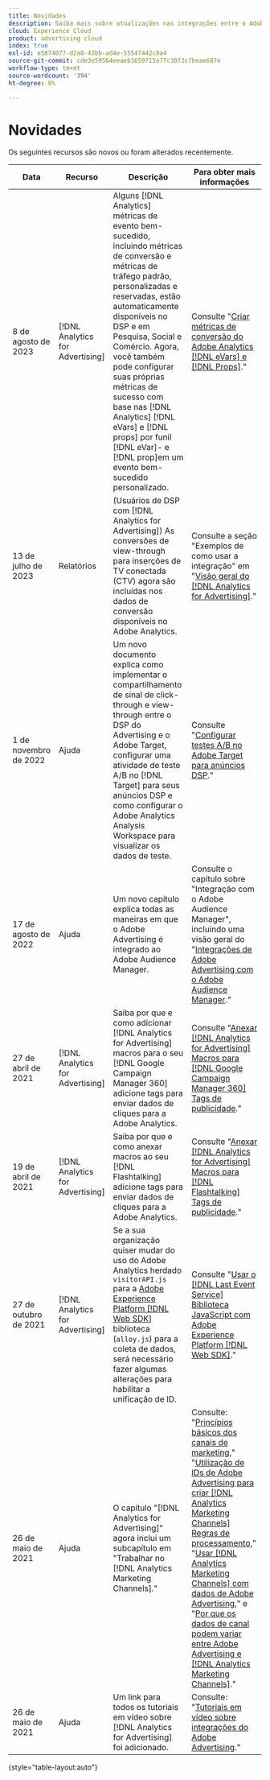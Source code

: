 ```yaml
---
title: Novidades
description: Saiba mais sobre atualizações nas integrações entre o Adobe Advertising e outros produtos e serviços na Adobe Experience Cloud.
cloud: Experience Cloud
product: advertising cloud
index: true
exl-id: e5874077-d2a8-43bb-ad4e-55547442c8a4
source-git-commit: cde3e59564eeaeb1659715e77c30f2c7beae687e
workflow-type: tm+mt
source-wordcount: '394'
ht-degree: 0%

---
```


# Novidades

Os seguintes recursos são novos ou foram alterados recentemente.

| Data | Recurso | Descrição | Para obter mais informações |
| ---- | ------- | ----------- | -------------------- |
| 8 de agosto de 2023 | [!DNL Analytics for Advertising] | Alguns [!DNL Analytics] métricas de evento bem-sucedido, incluindo métricas de conversão e métricas de tráfego padrão, personalizadas e reservadas, estão automaticamente disponíveis no DSP e em Pesquisa, Social e Comércio. Agora, você também pode configurar suas próprias métricas de sucesso com base nas [!DNL Analytics] [!DNL eVars] e [!DNL props] por funil [!DNL eVar]- e [!DNL prop]em um evento bem-sucedido personalizado. | Consulte &quot;[Criar métricas de conversão do Adobe Analytics [!DNL eVars] e [!DNL Props]](/help/integrations/analytics/conversion-metrics-from-evars.md).&quot; |
| 13 de julho de 2023 | Relatórios | (Usuários de DSP com [!DNL Analytics for Advertising]) As conversões de view-through para inserções de TV conectada (CTV) agora são incluídas nos dados de conversão disponíveis no Adobe Analytics. | Consulte a seção &quot;Exemplos de como usar a integração&quot; em &quot;[Visão geral do [!DNL Analytics for Advertising]](/help/integrations/analytics/overview.md#integration-examples).&quot; |
| 1 de novembro de 2022 | Ajuda | Um novo documento explica como implementar o compartilhamento de sinal de click-through e view-through entre o DSP do Advertising e o Adobe Target, configurar uma atividade de teste A/B no [!DNL Target] para seus anúncios DSP e como configurar o Adobe Analytics Analysis Workspace para visualizar os dados de teste. | Consulte &quot;[Configurar testes A/B no Adobe Target para anúncios DSP](/help/integrations/target/ab-tests-dsp.md).&quot; |
| 17 de agosto de 2022 | Ajuda | Um novo capítulo explica todas as maneiras em que o Adobe Advertising é integrado ao Adobe Audience Manager. | Consulte o capítulo sobre &quot;Integração com o Adobe Audience Manager&quot;, incluindo uma visão geral do &quot;[Integrações de Adobe Advertising com o Adobe Audience Manager](/help/integrations/audience-manager/overview.md).&quot; |
| 27 de abril de 2021 | [!DNL Analytics for Advertising] | Saiba por que e como adicionar [!DNL Analytics for Advertising] macros para o seu [!DNL Google Campaign Manager 360] adicione tags para enviar dados de cliques para a Adobe Analytics. | Consulte &quot;[Anexar [!DNL Analytics for Advertising] Macros para [!DNL Google Campaign Manager 360] Tags de publicidade](/help/integrations/analytics/macros-google-campaign-manager.md).&quot; |
| 19 de abril de 2021 | [!DNL Analytics for Advertising] | Saiba por que e como anexar macros ao seu [!DNL Flashtalking] adicione tags para enviar dados de cliques para a Adobe Analytics. | Consulte &quot;[Anexar [!DNL Analytics for Advertising] Macros para [!DNL Flashtalking] Tags de publicidade](/help/integrations/analytics/macros-flashtalking.md).&quot; |
| 27 de outubro de 2021 | [!DNL Analytics for Advertising] | Se a sua organização quiser mudar do uso do Adobe Analytics herdado `visitorAPI.js` para a [Adobe Experience Platform [!DNL Web SDK]](https://experienceleague.adobe.com/docs/experience-platform/edge/home.html) biblioteca (`alloy.js`) para a coleta de dados, será necessário fazer algumas alterações para habilitar a unificação de ID. | Consulte &quot;[Usar o [!DNL Last Event Service] Biblioteca JavaScript com Adobe Experience Platform [!DNL Web SDK]](/help/integrations/analytics/web-sdk.md).&quot; |
| 26 de maio de 2021 | Ajuda | O capítulo &quot;[!DNL Analytics for Advertising]&quot; agora inclui um subcapítulo em &quot;Trabalhar no [!DNL Analytics Marketing Channels].&quot; | Consulte: &quot;[Princípios básicos dos canais de marketing](/help/integrations/analytics/marketing-channels/mc-overview.md),&quot; &quot;[Utilização de IDs de Adobe Advertising para criar [!DNL Analytics Marketing Channels] Regras de processamento](/help/integrations/analytics/marketing-channels/mc-ids.md),&quot; &quot;[Usar [!DNL Analytics Marketing Channels] com dados de Adobe Advertising](/help/integrations/analytics/marketing-channels/mc-ac-data.md),&quot; e &quot;[Por que os dados de canal podem variar entre Adobe Advertising e [!DNL Analytics Marketing Channels]](/help/integrations/analytics/marketing-channels/mc-data-variances.md).&quot; |
| 26 de maio de 2021 | Ajuda | Um link para todos os tutoriais em vídeo sobre [!DNL Analytics for Advertising] foi adicionado. | Consulte: &quot;[Tutoriais em vídeo sobre integrações do Adobe Advertising](https://experienceleague.adobe.com/docs/advertising-learn/tutorials/overview.html).&quot; |

{style="table-layout:auto"}

<!-- At some point, just make this an overview page instead?

Adobe Advertising is integrated with the following Adobe Experience Cloud products:

* [Adobe Analytics](/help/integrations/analytics/overview.md)

* Adobe Audience Manager

* Adobe Campaign (Adobe Advertising Search only)

 -->
